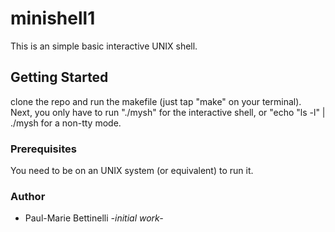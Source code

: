 # minishell1
This is an simple basic interactive UNIX shell.
## Getting Started
clone the repo and run the makefile (just tap "make" on your terminal). Next, you only have to run "./mysh" for the interactive shell, or "echo "ls -l" | ./mysh for a non-tty mode.
### Prerequisites
You need to be on an UNIX system (or equivalent) to run it.
### Author
* Paul-Marie Bettinelli *-initial work-*
